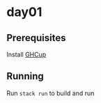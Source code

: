 # day01

## Prerequisites

Install [GHCup](https://www.haskell.org/ghcup/)

## Running

Run `stack run` to build and run
